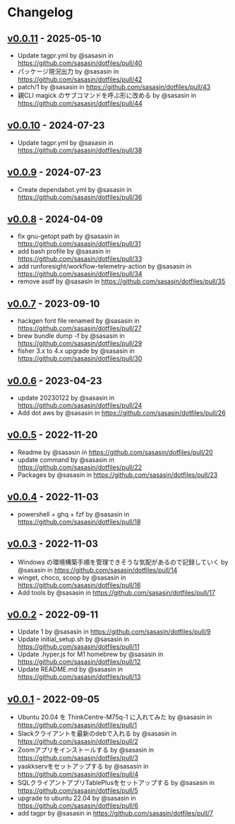 # Changelog

## [v0.0.11](https://github.com/sasasin/dotfiles/compare/v0.0.10...v0.0.11) - 2025-05-10
- Update tagpr.yml by @sasasin in https://github.com/sasasin/dotfiles/pull/40
- パッケージ現況出力 by @sasasin in https://github.com/sasasin/dotfiles/pull/42
- patch/1 by @sasasin in https://github.com/sasasin/dotfiles/pull/43
- 親CLI magick のサブコマンドを呼ぶ形に改める by @sasasin in https://github.com/sasasin/dotfiles/pull/44

## [v0.0.10](https://github.com/sasasin/dotfiles/compare/v0.0.9...v0.0.10) - 2024-07-23
- Update tagpr.yml by @sasasin in https://github.com/sasasin/dotfiles/pull/38

## [v0.0.9](https://github.com/sasasin/dotfiles/compare/v0.0.8...v0.0.9) - 2024-07-23
- Create dependabot.yml by @sasasin in https://github.com/sasasin/dotfiles/pull/36

## [v0.0.8](https://github.com/sasasin/dotfiles/compare/v0.0.7...v0.0.8) - 2024-04-09
- fix gnu-getopt path by @sasasin in https://github.com/sasasin/dotfiles/pull/31
- add bash profile by @sasasin in https://github.com/sasasin/dotfiles/pull/33
- add runforesight/workflow-telemetry-action by @sasasin in https://github.com/sasasin/dotfiles/pull/34
- remove asdf by @sasasin in https://github.com/sasasin/dotfiles/pull/35

## [v0.0.7](https://github.com/sasasin/dotfiles/compare/v0.0.6...v0.0.7) - 2023-09-10
- hackgen font file renamed by @sasasin in https://github.com/sasasin/dotfiles/pull/27
- brew bundle dump -f by @sasasin in https://github.com/sasasin/dotfiles/pull/29
- fisher 3.x to 4.x upgrade by @sasasin in https://github.com/sasasin/dotfiles/pull/30

## [v0.0.6](https://github.com/sasasin/dotfiles/compare/v0.0.5...v0.0.6) - 2023-04-23
- update 20230122 by @sasasin in https://github.com/sasasin/dotfiles/pull/24
- Add dot aws by @sasasin in https://github.com/sasasin/dotfiles/pull/26

## [v0.0.5](https://github.com/sasasin/dotfiles/compare/v0.0.4...v0.0.5) - 2022-11-20
- Readme by @sasasin in https://github.com/sasasin/dotfiles/pull/20
- update command by @sasasin in https://github.com/sasasin/dotfiles/pull/22
- Packages by @sasasin in https://github.com/sasasin/dotfiles/pull/23

## [v0.0.4](https://github.com/sasasin/dotfiles/compare/v0.0.3...v0.0.4) - 2022-11-03
- powershell + ghq + fzf by @sasasin in https://github.com/sasasin/dotfiles/pull/18

## [v0.0.3](https://github.com/sasasin/dotfiles/compare/v0.0.2...v0.0.3) - 2022-11-03
- Windows の環境構築手順を管理できそうな気配があるので記録していく by @sasasin in https://github.com/sasasin/dotfiles/pull/14
- winget, choco, scoop by @sasasin in https://github.com/sasasin/dotfiles/pull/16
- Add tools by @sasasin in https://github.com/sasasin/dotfiles/pull/17

## [v0.0.2](https://github.com/sasasin/dotfiles/compare/v0.0.1...v0.0.2) - 2022-09-11
- Update 1 by @sasasin in https://github.com/sasasin/dotfiles/pull/9
- Update initial_setup.sh by @sasasin in https://github.com/sasasin/dotfiles/pull/11
- Update .hyper.js for M1 homebrew by @sasasin in https://github.com/sasasin/dotfiles/pull/12
- Update README.md by @sasasin in https://github.com/sasasin/dotfiles/pull/13

## [v0.0.1](https://github.com/sasasin/dotfiles/commits/v0.0.1) - 2022-09-05
- Ubuntu 20.04 を ThinkCentre-M75q-1 に入れてみた by @sasasin in https://github.com/sasasin/dotfiles/pull/1
- Slackクライアントを最新のdebで入れる by @sasasin in https://github.com/sasasin/dotfiles/pull/2
- Zoomアプリをインストールする by @sasasin in https://github.com/sasasin/dotfiles/pull/3
- yaskkservをセットアップする by @sasasin in https://github.com/sasasin/dotfiles/pull/4
- SQLクライアントアプリTablePlusをセットアップする by @sasasin in https://github.com/sasasin/dotfiles/pull/5
- upgrade to ubuntu 22.04 by @sasasin in https://github.com/sasasin/dotfiles/pull/6
- add tagpr by @sasasin in https://github.com/sasasin/dotfiles/pull/7
